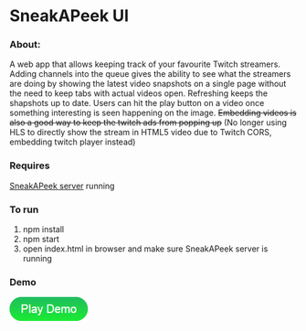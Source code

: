 # SneakAPeek UI

### About:
A web app that allows keeping track of your favourite Twitch streamers. Adding channels into the queue gives the ability to see what the streamers are doing by showing the latest video snapshots on a single page without the need to keep tabs with actual videos open. Refreshing keeps the shapshots up to date. Users can hit the play button on a video once something interesting is seen happening on the image. ~~Embedding videos is also a good way to keep the twitch ads from popping up~~ (No longer using HLS to directly show the stream in HTML5 video due to Twitch CORS, embedding twitch player instead)

### Requires
[SneakAPeek server](https://github.com/arenex/SneakAPeek) running

### To run
1) npm install
2) npm start
3) open index.html in browser and make sure SneakAPeek server is running

### Demo
[![PlayDemo](src/assets/playdemo.png)](http://vadimstark.com/Projects/SneakAPeek/)